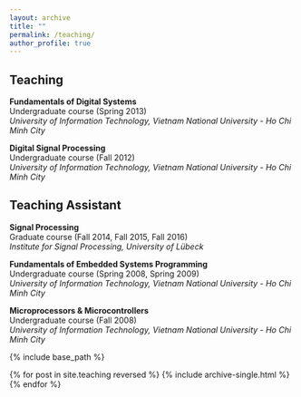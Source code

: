 ```yaml
---
layout: archive
title: ""
permalink: /teaching/
author_profile: true
---
```


Teaching
------
**Fundamentals of Digital Systems**<br/>Undergraduate course (Spring 2013)<br/>*University of Information Technology, Vietnam National University - Ho Chi Minh City*

**Digital Signal Processing**<br/>Undergraduate course (Fall 2012)<br/>*University of Information Technology, Vietnam National University - Ho Chi Minh City*

Teaching Assistant
------
**Signal Processing**<br/>Graduate course (Fall 2014, Fall 2015, Fall 2016)<br/>*Institute for Signal Processing, University of Lübeck*

**Fundamentals of Embedded Systems Programming**<br/>Undergraduate course (Spring 2008, Spring 2009)<br/>*University of Information Technology, Vietnam National University - Ho Chi Minh City*

**Microprocessors & Microcontrollers**<br/>Undergraduate course (Fall 2008)<br/>*University of Information Technology, Vietnam National University - Ho Chi Minh City*


{% include base_path %}

{% for post in site.teaching reversed %}
  {% include archive-single.html %}
{% endfor %}
